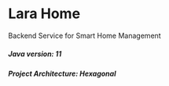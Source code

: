 # Lara Home

Backend Service for Smart Home Management

##### Java version: 11

##### Project Architecture: Hexagonal